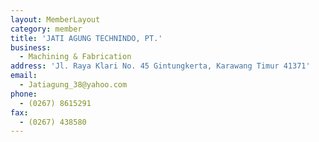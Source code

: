 ```yaml
---
layout: MemberLayout
category: member
title: 'JATI AGUNG TECHNINDO, PT.'
business:
  - Machining & Fabrication
address: 'Jl. Raya Klari No. 45 Gintungkerta, Karawang Timur 41371'
email:
  - Jatiagung_38@yahoo.com
phone:
  - (0267) 8615291
fax:
  - (0267) 438580
---
```

